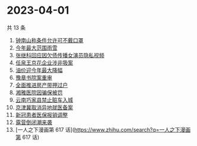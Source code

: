 # 2023-04-01

共 13 条

<!-- BEGIN -->
<!-- 最后更新时间 Sat Apr 01 2023 22:05:58 GMT+0800 (China Standard Time) -->

1. [钟南山称条件允许可不戴口罩](https://www.zhihu.com/search?q=钟南山称条件允许可不戴口罩)
1. [今年最大范围雨雪](https://www.zhihu.com/search?q=今年最大范围雨雪)
1. [张继科回应因欠债传播女演员隐私视频](https://www.zhihu.com/search?q=张继科回应因欠债传播女演员隐私视频)
1. [任泉王京花企业涉非吸案](https://www.zhihu.com/search?q=任泉王京花企业涉非吸案)
1. [油价迎今年最大降幅](https://www.zhihu.com/search?q=油价迎今年最大降幅)
1. [豫章书院案重审](https://www.zhihu.com/search?q=豫章书院案重审)
1. [全面推进房产带押过户](https://www.zhihu.com/search?q=全面推进房产带押过户)
1. [湘雅医院因骗保被罚](https://www.zhihu.com/search?q=湘雅医院因骗保被罚)
1. [云南巧家县禁止脏车入城](https://www.zhihu.com/search?q=云南巧家县禁止脏车入城)
1. [京津冀取消异地就医备案](https://www.zhihu.com/search?q=京津冀取消异地就医备案)
1. [新冠患者医保报销调整](https://www.zhihu.com/search?q=新冠患者医保报销调整)
1. [露营倒闭潮来袭](https://www.zhihu.com/search?q=露营倒闭潮来袭)
1. [一人之下漫画第 617 话](https://www.zhihu.com/search?q=一人之下漫画第 617 话)

<!-- END -->
